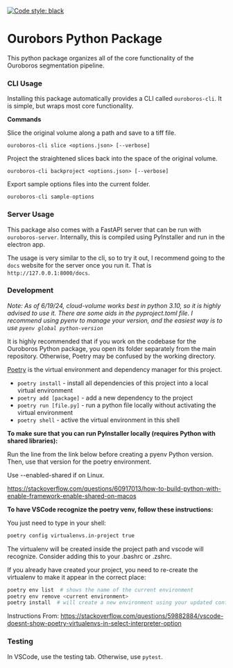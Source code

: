 [![Code style: black](https://img.shields.io/badge/code%20style-black-000000.svg)](https://github.com/psf/black)

# Ourobors Python Package

This python package organizes all of the core functionality of the Ouroboros segmentation pipeline.

### CLI Usage

Installing this package automatically provides a CLI called `ouroboros-cli`. It is simple, but wraps most core functionality.

**Commands**

Slice the original volume along a path and save to a tiff file.

`ouroboros-cli slice <options.json> [--verbose]` 

Project the straightened slices back into the space of the original volume.

`ouroboros-cli backproject <options.json> [--verbose]`

Export sample options files into the current folder.

`ouroboros-cli sample-options`

### Server Usage

This package also comes with a FastAPI server that can be run with `ouroboros-server`. Internally, this is compiled using PyInstaller and run in the electron app. 

The usage is very similar to the cli, so to try it out, I recommend going to the `docs` website for the server once you run it. That is `http://127.0.0.1:8000/docs`.

### Development

_Note: As of 6/19/24, cloud-volume works best in python 3.10, so it is highly advised to use it. There are some aids in the pyproject.toml file. I recommend using pyenv to manage your version, and the easiest way is to use `pyenv global python-version`_

It is highly recommended that if you work on the codebase for the Ouroboros Python package, you open its folder separately from the main repository. Otherwise, Poetry may be confused by the working directory.

[Poetry](https://python-poetry.org/) is the virtual environment and dependency manager for this project.

- `poetry install` - install all dependencies of this project into a local virtual environment
- `poetry add [package]` - add a new dependency to the project
- `poetry run [file.py]` - run a python file locally without activating the virtual environment
- `poetry shell` - active the virtual environment in this shell

**To make sure that you can run PyInstaller locally (requires Python with shared libraries):**

Run the line from the link below before creating a pyenv Python version. Then, use that version for the poetry environment. 

Use --enabled-shared if on Linux.

https://stackoverflow.com/questions/60917013/how-to-build-python-with-enable-framework-enable-shared-on-macos

**To have VSCode recognize the poetry venv, follow these instructions:**

You just need to type in your shell:

```bash
poetry config virtualenvs.in-project true
```

The virtualenv will be created inside the project path and vscode will recognize. Consider adding this to your .bashrc or .zshrc.

If you already have created your project, you need to re-create the virtualenv to make it appear in the correct place:

```bash
poetry env list  # shows the name of the current environment
poetry env remove <current environment>
poetry install  # will create a new environment using your updated configuration
```

Instructions From: https://stackoverflow.com/questions/59882884/vscode-doesnt-show-poetry-virtualenvs-in-select-interpreter-option


### Testing

In VSCode, use the testing tab. Otherwise, use `pytest`.